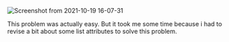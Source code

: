
![Screenshot from 2021-10-19 16-07-31](https://user-images.githubusercontent.com/92243019/137893662-d135ba90-2d35-4c3c-9bbb-4b91a19180bf.png)
<p>This problem was actually easy. But it took me some time because i had to revise a bit about some list attributes to solve this problem.</p>
